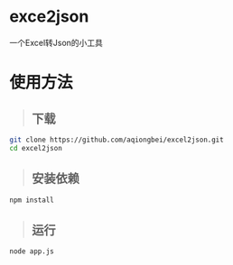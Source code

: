 # exce2json
一个Excel转Json的小工具
# 使用方法
> ## 下载 
```bash
git clone https://github.com/aqiongbei/excel2json.git
cd excel2json
```

> ## 安装依赖
```bash
npm install
```
> ## 运行
```bash
node app.js
```

